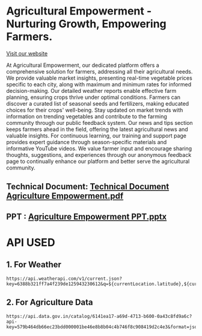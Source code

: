 # Agricultural Empowerment - Nurturing Growth, Empowering Farmers.

[Visit our website](https://gauravlokhande-dev-ed.develop.my.site.com/AgricultureEmpowerment/s/)


<p> At Agricultural Empowerment, our dedicated platform offers a comprehensive solution for farmers, addressing all their agricultural needs. We provide valuable market insights, presenting real-time vegetable prices specific to each city, along with maximum and minimum rates for informed decision-making. Our detailed weather reports enable effective farm planning, ensuring crops thrive under optimal conditions. Farmers can discover a curated list of seasonal seeds and fertilizers, making educated choices for their crops' well-being. Stay updated on market trends with information on trending vegetables and contribute to the farming community through our public feedback system. Our news and tips section keeps farmers ahead in the field, offering the latest agricultural news and valuable insights. For continuous learning, our training and support page provides expert guidance through season-specific materials and informative YouTube videos. We value farmer input and encourage sharing thoughts, suggestions, and experiences through our anonymous feedback page to continually enhance our platform and better serve the agricultural community.</p>

## Technical Document: [Technical Document Agriculture Empowerment.pdf](https://github.com/gaurravlokhande/Agriculture-Empowerment-Hackathon/files/13852688/Technical.Document.Agriculture.Empowerment.pdf)

## PPT : [Agriculture Empowerment PPT.pptx](https://github.com/gaurravlokhande/Agriculture-Empowerment-Hackathon/files/13852689/Agriculture.Empowerment.PPT.pptx)


# API USED
## 1. For Weather
```
https://api.weatherapi.com/v1/current.json?key=6388b321ff7a4f239de125943230612&q=${currentLocation.latitude},${currentLocation.longitude}`;
```

## 2. For Agriculture Data
```
https://api.data.gov.in/catalog/6141ea17-a69d-4713-b600-0a43c8fd9a6c?api-key=579b464db66ec23bdd000001be46e8b8b04c4b746f8c908419d2c4e3&format=json&limit=1000&filters%5Bdistrict%5D=${this.selectedLocation}&filters%5Barrival_date%5D=${formattedDate}`;
```





